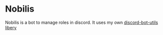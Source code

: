 # Nobilis

Nobilis is a bot to manage roles in discord.
It uses my own [discord-bot-utils libery](https://github.com/rpkak/DiscordBotUtils)
